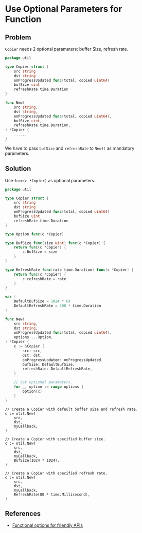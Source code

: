 # Use Optional Parameters for Function

## Problem
`Copier` needs 2 optional parameters: buffer Size, refresh rate.

```go
package util

type Copier struct {
    src string
    dst string
    onProgressUpdated func(total, copied uint64)
    bufSize uint
    refreshRate time.Duration
}

func New(
    src string,
    dst string,
    onProgressUpdated func(total, copied uint64),
    bufSize uint,
    refreshRate time.Duration,
) *Copier {
    ......
}
```

We have to pass `bufSize` and `refreshRate` to `New()` as mandatory parameters.

## Solution
Use `func(c *Copier)` as optional parameters.

```go
package util

type Copier struct {
    src string
    dst string
    onProgressUpdated func(total, copied uint64)
    bufSize uint
    refreshRate time.Duration
}

type Option func(c *Copier)

type BufSize func(size uint) func(c *Copier) {
    return func(c *Copier) {
        c.BufSize = size
    }
}

type RefreshRate func(rate time.Duration) func(c *Copier) {
    return func(c *Copier) {
        c.refreshRate = rate
    }
}

var (
    DefaultBufSize = 1024 * 64
    DefaultRefreshRate = 500 * time.Duration
)

func New(
    src string,
    dst string,
    onProgressUpdated func(total, copied uint64),
    options ...Option,
) *Copier {
    c := &Copier {
        src: src,
        dst: dst,
        onProgressUpdated: onProgressUpdated,
        bufSize: DefaultBufSize,
        refreshRate: DefaultRefreshRate, 
    }

    // Set optional parameters.
    for _, option := range options {
        option(c)
    }
}
```

```gp
// Create a Copier with default buffer size and refresh rate.
c := util.New(
    src,
    dst,
    myCallback,
)

// Create a Copier with specified buffer size.
c := util.New(
    src,
    dst,
    myCallback,
    BufSize(1024 * 1024),
)

// Create a Copier with specified refresh rate.
c := util.New(
    src,
    dst,
    myCallback,
    RefreshRate(80 * time.Millisecond),
)
```

## References
* [Functional options for friendly APIs](https://dave.cheney.net/2014/10/17/functional-options-for-friendly-apis)
